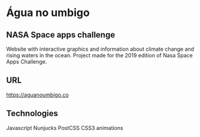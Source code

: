 # Água no umbigo
## NASA Space apps challenge
Website with interactive graphics and information about climate change and rising waters in the ocean. Project made for the 2019 edition of Nasa Space Apps Challenge.

## URL
https://aguanoumbigo.co

## Technologies
Javascript
Nunjucks
PostCSS
CSS3 animations
